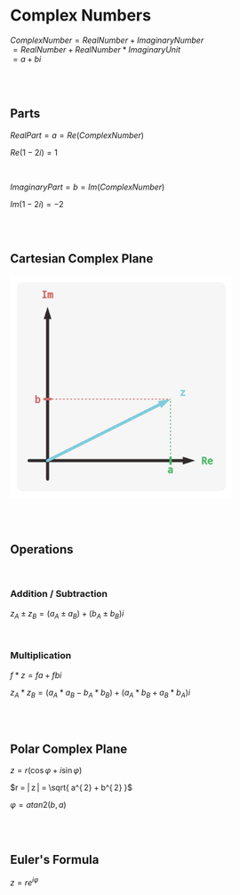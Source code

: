 
# Complex Numbers

$Complex Number = Real Number + Imaginary Number$ <br>
$                         = Real Number + Real Number * Imaginary Unit$ <br>
$                         = a + b i$

<br>
<br>

## Parts

$Real Part = a = Re ( Complex Number )$

$Re ( 1 - 2 i ) = 1$

<br>

$Imaginary Part = b = Im ( Complex Number )$

$Im ( 1 - 2 i ) = -2$

<br>
<br>

## Cartesian Complex Plane

<img
    src = '../../Resources/Assets/Graphs/Complex%20Example.png'
    width = 400
/>

<br>
<br>

## Operations

<br>

### Addition / Subtraction

$z_{ A} \pm z_{ B} = ( a_{ A} \pm a_{ B} ) + ( b_{ A} \pm b_{ B}) i$

<br>

### Multiplication

$f * z = f a + f b i$

$z_{ A} * z_{ B} = ( a_{ A} * a_{ B} - b_{ A} * b_{ B} ) + ( a_{ A} * b_{ B} + a_{ B} * b_{ A} ) i$

<br>
<br>

## Polar Complex Plane

$z = r ( \cos{\varphi} + i \sin{\varphi} )$

$r = | z | = \sqrt{ a^{ 2} + b^{ 2} }$

$\varphi = atan2 ( b , a )$

<br>
<br>

## Euler's Formula

$z = r e^{ i \varphi}$

<br>